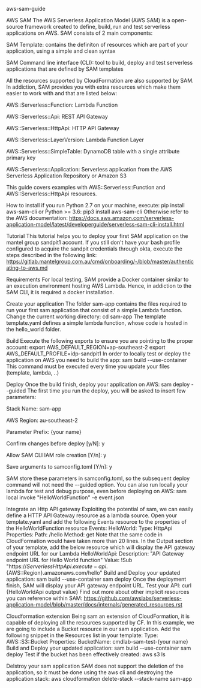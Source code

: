 aws-sam-guide

AWS SAM
The AWS Serverless Application Model (AWS SAM) is a open-source framework created to define, build, run and test serverless applications on AWS.
SAM consists of 2 main components:


SAM Template: contains the definiton of resources which are part of your application, using a simple and clean syntax

SAM Command line interface (CLI): tool to build, deploy and test serverless applications that are defined by SAM templates

All the resources supported by CloudFormation are also supported by SAM. In addiction, SAM provides you with extra resources which make them easier to work with and that are listed below:


AWS::Serverless::Function: Lambda Function

AWS::Serverless::Api: REST API Gateway

AWS::Serverless::HttpApi: HTTP API Gateway

AWS::Serverless::LayerVersion: Lambda Function Layer

AWS::Serverless::SimpleTable: DynamoDB table with a single attribute primary key

AWS::Serverless::Application: Serverless application from the AWS Serverless Application Repository or Amazon S3

This guide covers examples with AWS::Serverless::Function and AWS::Serverless::HttpApi resources.

How to install
if you run Python 2.7 on your machine, execute:
pip install aws-sam-cli
or Python >= 3.6:
pip3 install aws-sam-cli
Otherwise refer to the AWS documentation:
https://docs.aws.amazon.com/serverless-application-model/latest/developerguide/serverless-sam-cli-install.html

Tutorial
This tutorial helps you to deploy your first SAM application on the mantel group sandpit1 account.
If you still don't have your bash profile configured to acquire the sandpit credentials through okta, execute the steps described in the following link:
https://gitlab.mantelgroup.com.au/cmd/onboarding/-/blob/master/authenticating-to-aws.md

Requirements
For local testing, SAM provide a Docker container similar to an execution environment hosting AWS Lambda. Hence, in addiction to the SAM CLI, it is required a docker installation.

Create your application
The folder sam-app contains the files required to run your first sam application that consist of a simple Lambda function.
Change the current working directory:
cd sam-app
The template template.yaml defines a simple lambda function, whose code is hosted in the hello_world folder.

Build
Execute the following exports to ensure you are pointing to the proper account:
export AWS_DEFAULT_REGION=ap-southeast-2
export AWS_DEFAULT_PROFILE=idp-sandpit1
In order to locally test or deploy the application on AWS you need to build the app:
sam build --use-container
This command must be executed every time you update your files (template, lambda, ..)

Deploy
Once the build finish, deploy your application on AWS:
sam deploy --guided
The first time you run the deploy, you will be asked to insert few parameters:


Stack Name: sam-app

AWS Region: au-southeast-2

Parameter Prefix: {your name}

Confirm changes before deploy [y/N]: y

Allow SAM CLI IAM role creation [Y/n]: y

Save arguments to samconfig.toml [Y/n]: y

SAM store these parameters in samconfig.toml, so the subsequent deploy command will not need the --guided option.
You can also run locally your lambda for test and debug purpose, even before deploying on AWS:
sam local invoke "HelloWorldFunction" -e event.json

Integrate an Http API gateway
Exploiting the potential of sam,  we can easily define a HTTP API Gateway resource as a lambda source.
Open your template.yaml and add the following Events resource to the properties of the HelloWorldFunction resource
  Events:
    HelloWorld:
      Type: HttpApi
      Properties:
        Path: /hello
        Method: get
Note that the same code in CloudFormation would have taken more than 20 lines.
In the Output section of your template, add the below resource which will display the API gateway endpoint URL for our Lambda
HelloWorldApi:
  Description: "API Gateway endpoint URL for Hello World function"
  Value: !Sub "https://${ServerlessHttpApi}.execute-api.${AWS::Region}.amazonaws.com/hello"
Build and Deploy your updated application:
sam build --use-container
sam deploy
Once the deployment finish, SAM will display your API gateway endpoint URL.
Test your API:
curl {HelloWorldApi output value}
Find out more about other implicit resources you can reference within SAM:
https://github.com/awslabs/serverless-application-model/blob/master/docs/internals/generated_resources.rst

Cloudformation extension
Being sam an extension of CloudFormation, it is capable of deploying all the resources supported by CF.
In this example, we are going to include a Bucket resource in our sam application.
Add the following snippet in the Resources list in your template:
Type: AWS::S3::Bucket
Properties:
  BucketName: cmdlab-sam-test-{your name}
Build and Deploy your updated application:
sam build --use-container
sam deploy
Test if the bucket has been effectively created:
aws s3 ls

Delstroy your sam application
SAM does not support the deletion of the application, so it must be done using the aws cli and destroying the application stack:
aws cloudformation delete-stack --stack-name sam-app

